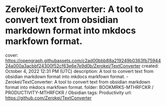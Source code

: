 # Zerokei/TextConverter: A tool to convert text from obsidian markdown format into mkdocs markfown format.

cover: https://opengraph.githubassets.com/c2ad00bbb88a219249b0363fb7594424a000a3acbbf24300f52cf63e6e7e9d0b/Zerokei/TextConverter
created: October 4, 2022 12:31 PM (UTC)
description: A tool to convert text from obsidian markdown format into mkdocs markfown format. - Zerokei/TextConverter: A tool to convert text from obsidian markdown format into mkdocs markfown format.
folder: BOOKMRKS-MTHRFCKR / PRODUCTIVITY-MTHRFCKR / Obsidian
tags: Productivity
url: https://github.com/Zerokei/TextConverter